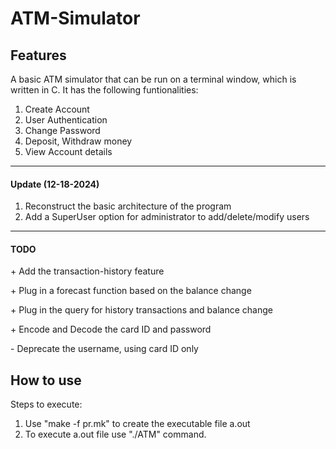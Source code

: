 # ATM-Simulator

## Features
A basic ATM simulator that can be run on a terminal window, which is written in C. It has the following funtionalities:
1. Create Account
2. User Authentication
3. Change Password
4. Deposit, Withdraw money
5. View Account details

---
#### Update (12-18-2024)
1. Reconstruct the basic architecture of the program
2. Add a SuperUser option for administrator to add/delete/modify users

---
#### TODO
\+ Add the transaction-history feature

\+ Plug in a forecast function based on the balance change

\+ Plug in the query for history transactions and balance change

\+ Encode and Decode the card ID and password

\- Deprecate the username, using card ID only

## How to use
Steps to execute:
1. Use "make -f pr.mk" to create the executable file a.out
2. To execute a.out file use "./ATM" command.
